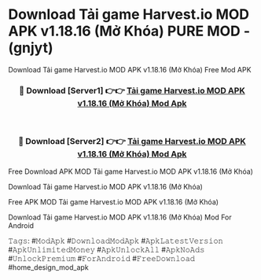 # Download Tải game Harvest.io MOD APK v1.18.16 (Mở Khóa) PURE MOD - (gnjyt)
Download Tải game Harvest.io MOD APK v1.18.16 (Mở Khóa) Free Mod APK

<div align="center">
<h3>🔴 Download [Server1] 👉👉 <a href="https://apk-comot.site?title=Tải_game_Harvest.io_MOD_APK_v1.18.16_(Mở_Khóa)">Tải game Harvest.io MOD APK v1.18.16 (Mở Khóa) Mod Apk</a></h3><br>

<h3>🔴 Download [Server2] 👉👉 <a href="https://apk-comot.site?title=Tải_game_Harvest.io_MOD_APK_v1.18.16_(Mở_Khóa)">Tải game Harvest.io MOD APK v1.18.16 (Mở Khóa) Mod Apk</a></h3>
</div>


Free Download APK MOD Tải game Harvest.io MOD APK v1.18.16 (Mở Khóa)

Download Tải game Harvest.io MOD APK v1.18.16 (Mở Khóa) 

Free APK MOD Tải game Harvest.io MOD APK v1.18.16 (Mở Khóa) 

Download Tải game Harvest.io MOD APK v1.18.16 (Mở Khóa) Mod For Android

𝚃𝚊𝚐𝚜: #𝙼𝚘𝚍𝙰𝚙𝚔 #𝙳𝚘𝚠𝚗𝚕𝚘𝚊𝚍𝙼𝚘𝚍𝙰𝚙𝚔 #𝙰𝚙𝚔𝙻𝚊𝚝𝚎𝚜𝚝𝚅𝚎𝚛𝚜𝚒𝚘𝚗 #𝙰𝚙𝚔𝚄𝚗𝚕𝚒𝚖𝚒𝚝𝚎𝚍𝙼𝚘𝚗𝚎𝚢 #𝙰𝚙𝚔𝚄𝚗𝚕𝚘𝚌𝚔𝙰𝚕𝚕 #𝙰𝚙𝚔𝙽𝚘𝙰𝚍𝚜 #𝚄𝚗𝚕𝚘𝚌𝚔𝙿𝚛𝚎𝚖𝚒𝚞𝚖 #𝙵𝚘𝚛𝙰𝚗𝚍𝚛𝚘𝚒𝚍 #𝙵𝚛𝚎𝚎𝙳𝚘𝚠𝚗𝚕𝚘𝚊𝚍 #home_design_mod_apk